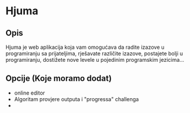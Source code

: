 # Hjuma
## Opis
Hjuma je web aplikacija koja vam omogućava da radite izazove u programiranju sa prijateljima, rješavate različite izazove, postajete bolji u programiranju, dostižete nove levele u pojedinim programskim jezicima...

## Opcije (Koje moramo dodat)
- online editor
- Algoritam provjere outputa i "progressa" challenga
- 
